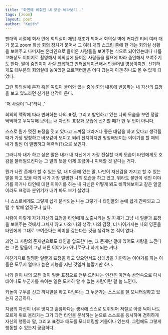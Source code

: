 ```yaml
---
title: "화면에 비춰진 내 모습 바라보기.."
tags: [zoom]
layout: post
author: "Keith"
---
```


팬대믹 시절에 회사 안에 회의실이 제법 개조가 되어서 회의실 벽에 커다란 티비 여러 대가 붙고 zoom 화상 회의 장치가 붙어서 그 여러 개의 스크린 중에 한 개는 회의실 상황을 보여주고 나머지는 온라인으로 들어온 사람들을 보여주는 식으로 되어있는데다 나름 고해상도 이미지로 촬영해서 회의실에 들어온 사람들을 필요에 따라 줌인해서 보여주기도 한다. 말이 줌인이지 사실 크롭하고 인터폴레이션해서 만들어낸 영상이지만. 신기하게도 대부분의 회의실에 놓여있던 프로젝터들은 어디 갔는지 이젠 하나도 볼 수 없게 되었다.

그런 회의실에 혼자 혹은 여럿이 들어와 있는 중에 회의 내용에 반응하는 내 자신의 표정을 보고 있노라면 신기한 생각이 든다. 

'저 사람이 "나"라니..'

회의의 맥락에 따라 변화하는 나의 표정, 그리고 발언하고 있는 나의 모습을 보면 정말 딱딱하고 무뚝뚝해 보이는 내 자신의 표정과 모습에 신기할 때가 한 두 번이 아니다. 

스스로 뭔가 멋진 표정을 짓고 있다고 느껴질 때라거나 좋은 대답을 하고 있다고 생각될 때가 가장 멍청하고 바보같아 보이고 되려 진지하지만 멍청해보이는 이야기를 할 때의 내가 훨씬 더 멀쩡하고 매력적(?)으로 보인다.

그러니까 내가 하고 싶은 말은 내가 내 자신에게 가장 진실할 때의 모습이 타인에게도 호감을 불러일으킨다는 그 말의 뜻을 이제 조금이나 이해할 것 같다는 거다.

뭔가 나란 존재가 할 수 있는 말, 내 마음에 있는 말, 나만이 자신감을 가지고 할 수 있는 말을 하고 있을 때의 내가 가장 멀쩡한 나의 모습을 하고 있고, 뭐라도 불만이 섞인 이야기를 하거나 타인에 대한 이야기를 하는 내 자신은 어떻게 봐도 삐딱해보이고 같은 얼굴이라도 표정과 분위기가 내가 봐도 보기 싫었다.

나 스스로에게도 그렇게 쉽게 분석되는 나는 그렇게나 타인들의 눈에 쉽게 간파되고 그럴 수 밖에 없겠구나 싶다. 

사람이 이렇게 자기 자신의 표정을 타인에게 노출시키는 일 자체가 그냥 내 얼굴과 표정을 보여주는 것에서 그치지 않고 나와 나의 생각, 나의 감정, 더 나아가서는 나의 영혼을 타인에게 그대로 보여준다는 의미를 갖는다는 것을 생각해 본 적이 없다. 

과연 그 사람의 존재만으로도 타인을 압도한다는, 그 존재만 곁에 있어도 사랑을 느낀다는 그런 말들이 그냥 허튼 이야기가 아니로구나 하게 되는 거다. 

마찬가지로 멀쩡한 얼굴과 표정을 하고 있으면서도 상대방을 기만하는 이야기를 하는 이들은 도무지 얼마나 높은 지능을 지닌 것일까 놀랍기만 하다. 

나와 같이 나의 모든 것이 얼굴 표정으로 전부 드러나는 인간은 이연속 삼연속으로 다시 태어나도 누군가를 속이는 일은 도저히 할 수 없는 사람이란 걸 늘 느낀다. 

키높이 구두를 신고 까치발을 하고 다닌다는 그 누군가는 스스로를 잘 모니터링하고 있는지 궁금하다. 

지금의 자신이 너무 멋지고 훌륭하다는 생각에 스스로 도취되어 저절로 아랫 턱이 나도 모르게 위로 올라가는 그가 과연 타인을 분석하는 눈으로 스스로를 응시하며 겸허하게 자신의 행동과 말, 그리고 표정과 태도를 모니터링할 겨를이나 있는지. 그럼에도 그렇게 행동할 수 있는지 궁금하다.

